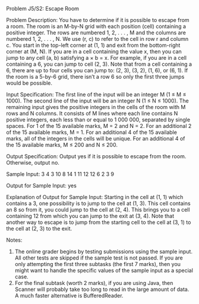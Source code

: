 Problem J5/S2: Escape Room

Problem Description:
You have to determine if it is possible to escape from a room. The room is an M-by-N grid with
each position (cell) containing a positive integer. The rows are numbered 1, 2, . . . , M and the
columns are numbered 1, 2, . . . , N. We use (r, c) to refer to the cell in row r and column c.
You start in the top-left corner at (1, 1) and exit from the bottom-right corner at (M, N). If you
are in a cell containing the value x, then you can jump to any cell (a, b) satisfying a × b = x. For
example, if you are in a cell containing a 6, you can jump to cell (2, 3).
Note that from a cell containing a 6, there are up to four cells you can jump to: (2, 3), (3, 2), (1, 6),
or (6, 1). If the room is a 5-by-6 grid, there isn’t a row 6 so only the first three jumps would be
possible.

Input Specification:
The first line of the input will be an integer M (1 ≤ M ≤ 1000). The second line of the input will
be an integer N (1 ≤ N ≤ 1000). The remaining input gives the positive integers in the cells of
the room with M rows and N columns. It consists of M lines where each line contains N positive
integers, each less than or equal to 1 000 000, separated by single spaces.
For 1 of the 15 available marks, M = 2 and N = 2.
For an additional 2 of the 15 available marks, M = 1.
For an additional 4 of the 15 available marks, all of the integers in the cells will be unique.
For an additional 4 of the 15 available marks, M ≤ 200 and N ≤ 200.

Output Specification:
Output yes if it is possible to escape from the room. Otherwise, output no.

Sample Input:
3
4
3 10 8 14
1 11 12 12
6 2 3 9

Output for Sample Input:
yes

Explanation of Output for Sample Input:
Starting in the cell at (1, 1) which contains a 3, one possibility is to jump to the cell at (1, 3).
This cell contains an 8 so from it, you could jump to the cell at (2, 4). This brings you to a cell
containing 12 from which you can jump to the exit at (3, 4). Note that another way to escape is to
jump from the starting cell to the cell at (3, 1) to the cell at (2, 3) to the exit.

Notes:
1. The online grader begins by testing submissions using the sample input. All other tests are
skipped if the sample test is not passed. If you are only attempting the first three subtasks
(the first 7 marks), then you might want to handle the specific values of the sample input as
a special case.
2. For the final subtask (worth 2 marks), if you are using Java, then Scanner will probably
take too long to read in the large amount of data. A much faster alternative is BufferedReader.
